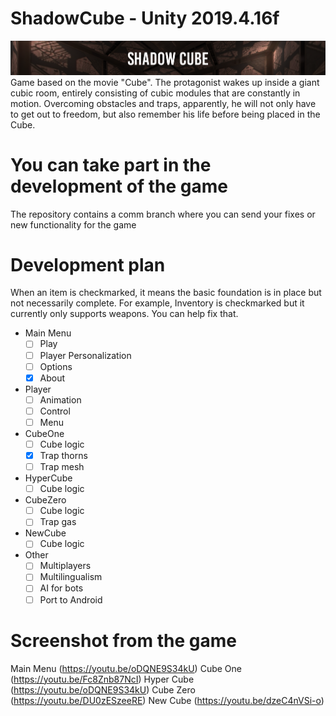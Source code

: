 # ShadowCube - Unity 2019.4.16f
![GitHub Logo](/ScreenShots/logo.png)
Game based on the movie "Cube". The protagonist wakes up inside a giant cubic room, entirely consisting of cubic modules that are constantly in motion. Overcoming obstacles and traps, apparently, he will not only have to get out to freedom, but also remember his life before being placed in the Cube.

# You can take part in the development of the game
The repository contains a comm branch where you can send your fixes or new functionality for the game

# Development plan
When an item is checkmarked, it means the basic foundation is in place but not necessarily complete. For example, Inventory is checkmarked but it currently only supports weapons. You can help fix that.
* Main Menu
  - [ ] Play
  - [ ] Player Personalization
  - [ ] Options
  - [x] About
* Player
  - [ ] Animation
  - [ ] Control
  - [ ] Menu 
* CubeOne
  - [ ] Cube logic
  - [x] Trap thorns
  - [ ] Trap mesh
* HyperCube
  - [ ] Cube logic
* CubeZero
  - [ ] Cube logic
  - [ ] Trap gas 
* NewCube
  - [ ] Cube logic
* Other
  - [ ] Multiplayers 
  - [ ] Multilingualism
  - [ ] AI for bots
  - [ ] Port to Android

# Screenshot from the game
Main Menu
(https://youtu.be/oDQNE9S34kU)
Cube One
(https://youtu.be/Fc8Znb87NcI)
Hyper Cube
(https://youtu.be/oDQNE9S34kU)
Cube Zero
(https://youtu.be/DU0zESzeeRE)
New Cube
(https://youtu.be/dzeC4nVSi-o)
